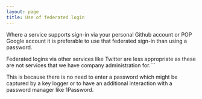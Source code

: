 ```yaml
---
layout: page
title: Use of federated login
---
```


Where a service supports sign-in via your personal Github account or POP Google account it is preferable to use that federated sign-in than using a password.

Federated logins via other services like Twitter are less appropriate as these are not services that we have company administration for.```

This is because there is no need to enter a password which might be captured by a key logger or to have an additional interaction with a password manager like 1Password. 


